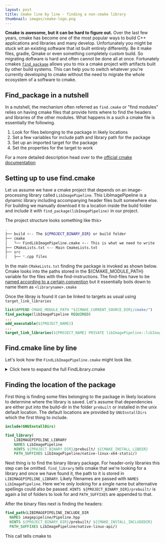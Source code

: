 ```yaml
---
layout: post
title: Cmake line by line - finding a non-cmake library
thumbnail: images/cmake-logo.png
---
```


**Cmake is awesome, but it can be hard to figure out.** Over the last few years, cmake has become one of the most popular ways to build C++ applications and libraries and many develop.  Unfortunately you might be stuck wit an existing software that ist built entirely differently. Be it make files, gradle, Qmake or even something completely custom build. 
So migrating doftware is hard and often cannot be done all at once. Fortunately cmakes [`find_package`](https://cmake.org/cmake/help/latest/command/find_package.html) allows you to mix a cmake project with artifacts built by other build systems. This can help you to switch whatever you're currently developing to cmake without the need to migrate the whole ecosystem of a software to cmake.

## Find_package in a nutshell

In a nutshell, the mechanism often referred as `find.cmake` or "find modules" relies on having cmake files that provide hints where to find the headers and libraries of the other modules. What happens in a such a cmake file is essentially the following.

1. Look for files belonging to the package in likely locations
2. Set a few variables for include path and library path for the package
3. Set up an imported target for the package
4. Set the properties for the target to work

For a more detailed description head over to the [official cmake documentation](https://cmake.org/cmake/help/latest/command/find_package.html#search-procedure)

## Setting up to use find.cmake

Let us assume we have a cmake project that depends on an image-processing library called `LibImagePipeline`. This LibImagePipeline is a dynamic library including accompanying header files built somewhere else. For building we manually download it to a location inside the build folder and include it with `find_package(libImagePipeline)` in our project.

The project structure looks something like this>

```bash
.
├── build <-- The ${PROJECT_BINARY_DIR} or build folder
├── cmake
│   └── FindLibImagePipeline.cmake <-- This is what we need to write
├── CMakeLists.txt <-- Main CmakeLists.txt
├── src
│   ├── *.cpp files

```

In the main `CMakeLists.txt` finding the package is invoked as shown below. Cmake looks into the paths stored in the ${CMAKE_MODULE_PATH} variable for the files with the find-instructions. The find-files have to be [named according to a certain convention](https://cmake.org/cmake/help/latest/command/find_package.html#id5) but it essentially boils down to name them as `<libraryname>.cmake` 

Once the libray is found it can be linked to targets as usual using `target_link_libraries`

```cmake
list(APPEND CMAKE_MODULE_PATH "${CMAKE_CURRENT_SOURCE_DIR}/cmake/")
find_package(libImagePipeline REQUIRED)
...
add_executable(${PROJECT_NAME})
...
target_link_libraries(${PROJECT_NAME} PRIVATE libImagePipeline::libImagePipeline)

```

## Find.cmake line by line

Let's look how the `FindLibImagePipeline.cmake` might look like. 

<details>
<summary markdown="span">
Click here to expand the full FindLibrary.cmake
</summary>

```cmake
include(GNUInstallDirs)
find_library(
    LIBIMAGEPIPELINE_LIBRARY
    NAMES LibImagePipeline
    HINTS ${PROJECT_BINARY_DIR}/prebuilt/ ${CMAKE_INSTALL_LIBDIR}
    PATH_SUFFIXES LibImagePipeline/nativ-linux-x64-static/)

find_path(LIBIMAGEPIPELINE_INCLUDE_DIR
  NAMES imagepipeline/Pipeline.hpp
  HINTS ${PROJECT_BINARY_DIR}/prebuilt/ ${CMAKE_INSTALL_INCLUDEDIR}
  PATH_SUFFIXES LibImagePipeline/native-linux-api/)

include(FindPackageHandleStandardArgs)

find_package_handle_standard_args(libImagePipeline DEFAULT_MSG
                                  LIBIMAGEPIPELINE_LIBRARY
                                  LIBIMAGEPIPELINE_INCLUDE_DIR)

mark_as_advanced(LIBIMAGEPIPELINE_LIBRARY LIBIMAGEPIPELINE_INCLUDE_DIR)

set(LIBIMAGEPIPELINE_INCLUDE_DIRS ${LIBIMAGEPIPELINE_INCLUDE_DIR})

if(LIBIMAGEPIPELINE_FOUND AND NOT TARGET libImagePipeline::libImagePipeline)
  add_library(libImagePipeline::libImagePipeline DYNAMIC IMPORTED)
  set_target_properties(
    libImagePipeline::libImagePipeline
    PROPERTIES
      INTERFACE_INCLUDE_DIRECTORIES "${LIBIMAGEPIPELINE_INCLUDE_DIRS}"
      IMPORTED_LOCATION ${LIBIMAGEPIPELINE_LIBRARY})
endif()
```

</details>

## Finding the location of the package

First thing is finding some files belonging to the package in likely locations to determine where the library is saved. Let's assume that dependencies are either put into the build-dir in the folder `prebuilt` or installed in the unix default location. The default locations are provided by `GNUInstallDirs` which the first thing to include.

```cmake
include(GNUInstallDirs)
```

```cmake
find_library(
    LIBIMAGEPIPELINE_LIBRARY
    NAMES LibImagePipeline
    HINTS ${PROJECT_BINARY_DIR}/prebuilt/ ${CMAKE_INSTALL_LIBDIR}
    PATH_SUFFIXES LibImagePipeline/native-linux-x64-static/)
```

Next thing is to find the binary library package. For header-only libraries this step can be omitted. 
`find_library` tells cmake that we're looking for a library and once we have found it, the path to it is stored in `LIBIMAGEPIPELINE_LIBRARY`. Likely filenames are passed with `NAMES LibImagePipeline`. Here we're only looking for a single name but alternative spellings could also be passed. 
`HINTS ${PROJECT_BINARY_DIR}/prebuilt/` is again a list of folders to look for and `PATH_SUFFIXES` are appended to that. 

After the binary files next is finding the headers:

```cmake
find_path(LIBIMAGEPIPELINE_INCLUDE_DIR
  NAMES imagepipeline/Pipeline.hpp
  HINTS ${PROJECT_BINARY_DIR}/prebuilt/ ${CMAKE_INSTALL_INCLUDEDIR}
  PATH_SUFFIXES LibImagePipeline/native-linux-api/)
```

This call tells cmake to 